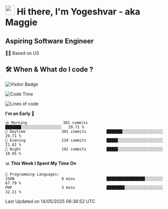 <h1><img src="https://emojis.slackmojis.com/emojis/images/1531849430/4246/blob-sunglasses.gif?1531849430" width="30"/> Hi there, I'm Yogeshvar - aka Maggie</h1>

## Aspiring Software Engineer
🏂🏻  Based on US 

## 🛠 When & What do I code ?  

![Visitor Badge](https://visitor-badge.feriirawann.repl.co?username=yogeshvar&repo=yogeshvar&label=Visitors&style=plastic&color=%23457BFF&contentType=svg)

<!--START_SECTION:waka-->
![Code Time](http://img.shields.io/badge/Code%20Time-2%2C931%20hrs%2011%20mins-blue)

![Lines of code](https://img.shields.io/badge/From%20Hello%20World%20I%27ve%20Written-3.9%20million%20lines%20of%20code-blue)

**I'm an Early 🐤** 

```text
🌞 Morning                301 commits         ███████░░░░░░░░░░░░░░░░░░   29.71 % 
🌆 Daytime                301 commits         ███████░░░░░░░░░░░░░░░░░░   29.71 % 
🌃 Evening                219 commits         █████░░░░░░░░░░░░░░░░░░░░   21.62 % 
🌙 Night                  192 commits         █████░░░░░░░░░░░░░░░░░░░░   18.95 % 
```


📊 **This Week I Spent My Time On** 

```text
💬 Programming Languages: 
JSON                     8 mins              █████████████████░░░░░░░░   67.79 % 
PHP                      3 mins              ████████░░░░░░░░░░░░░░░░░   32.21 % 
```


 Last Updated on 14/05/2025 06:36:52 UTC
<!--END_SECTION:waka-->
